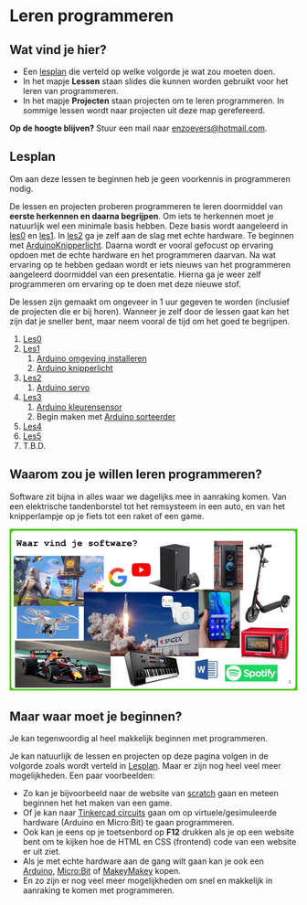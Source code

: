 # Leren programmeren

## Wat vind je hier?
- Een [lesplan](#Lesplan) die verteld op welke volgorde je wat zou moeten doen.
- In het mapje **Lessen** staan slides die kunnen worden gebruikt voor het leren van programmeren.
- In het mapje **Projecten** staan projecten om te leren programmeren. In sommige lessen wordt naar projecten uit deze map gerefereerd.

**Op de hoogte blijven?** Stuur een mail naar enzoevers@hotmail.com.

## Lesplan
Om aan deze lessen te beginnen heb je geen voorkennis in programmeren nodig.

De lessen en projecten proberen programmeren te leren doormiddel van **eerste herkennen en daarna begrijpen**. Om iets te herkennen moet je natuurlijk wel een minimale basis hebben. Deze basis wordt aangeleerd in [les0](Lessen/Les0) en [les1](Lessen/Les1). In [les2](Lessen/Les2) ga je zelf aan de slag met echte hardware. Te beginnen met [ArduinoKnipperlicht](./Projecten/ArduinoKnipperlicht). Daarna wordt er vooral gefocust op ervaring opdoen met de echte hardware en het programmeren daarvan. Na wat ervaring op te hebben gedaan wordt er iets nieuws van het programmeren aangeleerd doormiddel van een presentatie. Hierna ga je weer zelf programmeren om ervaring op te doen met deze nieuwe stof.

De lessen zijn gemaakt om ongeveer in 1 uur gegeven te worden (inclusief de projecten die er bij horen). Wanneer je zelf door de lessen gaat kan het zijn dat je sneller bent, maar neem vooral de tijd om het goed te begrijpen.

1. [Les0](Lessen/Les0)
2. [Les1](Lessen/Les1)
    1. [Arduino omgeving installeren](./Projecten/ArduinoOmgevingInstalleren_Handleiding.pdf)
    2. [Arduino knipperlicht](./Projecten/ArduinoKnipperlicht)
3. [Les2](Lessen/Les2)
    1. [Arduino servo](./Projecten/ArduinoServo)
4. [Les3](Lessen/Les3)
    1. [Arduino kleurensensor](./Projecten/ArduinoKleurensensor)
    2. Begin maken met [Arduino sorteerder](./Projecten/Sorteerder)
5. [Les4](Lessen/Les4)
6. [Les5](Lessen/Les5)
7. T.B.D.

## Waarom zou je willen leren programmeren?
Software zit bijna in alles waar we dagelijks mee in aanraking komen. Van een elektrische tandenborstel tot het remsysteem in een auto, en van het knipperlampje op je fiets tot een raket of een game.

<div align="center">
    <img src="./AfbeeldingenVanSlides/Les0_WaarVindJeSoftware.jpg" width="600px">
</div>

## Maar waar moet je beginnen?
Je kan tegenwoordig al heel makkelijk beginnen met programmeren.

Je kan natuurlijk de lessen en projecten op deze pagina volgen in de volgorde zoals wordt verteld in [Lesplan](#Lesplan). Maar er zijn nog heel veel meer mogelijkheden. Een paar voorbeelden:

- Zo kan je bijvoorbeeld naar de website van [scratch](https://scratch.mit.edu/) gaan en meteen beginnen het het maken van een game. 
- Of je kan naar [Tinkercad circuits](https://www.tinkercad.com/learn/circuits) gaan om op virtuele/gesimuleerde hardware (Arduino en Micro:Bit) te gaan programmeren. 
- Ook kan je eens op je toetsenbord op **F12** drukken als je op een website bent om te kijken hoe de HTML en CSS (frontend) code van een website er uit ziet. 
- Als je met echte hardware aan de gang wilt gaan kan je ook een [Arduino](https://www.arduino.cc/), [Micro:Bit](https://microbit.org/) of [MakeyMakey](https://makeymakey.com/) kopen.
- En zo zijn er nog veel meer mogelijkheden om snel en makkelijk in aanraking te komen met programmeren.